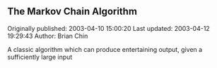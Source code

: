 ## The Markov Chain Algorithm 
Originally published: 2003-04-10 15:00:20 
Last updated: 2003-04-12 19:29:43 
Author: Brian Chin 
 
A classic algorithm which can produce entertaining output, given a sufficiently large input